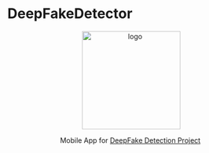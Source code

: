 # DeepFakeDetector
<p align="center"> <img width="200" src="https://i.imgur.com/mCYcSVY.png" alt="logo"> </p>
<p align="center","font-size:500%;">
  Mobile App for <a href="https://github.com/Hazem020/DeepFake-Detection">DeepFake Detection Project</a>
  


  <img src = "https://forthebadge.com/images/badges/made-with-python.svg" alt="">
</p>
